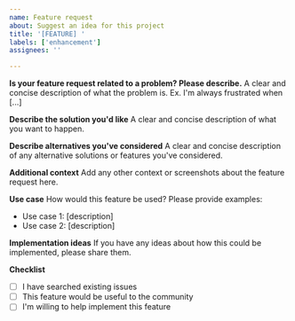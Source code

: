 ```yaml
---
name: Feature request
about: Suggest an idea for this project
title: '[FEATURE] '
labels: ['enhancement']
assignees: ''

---
```


**Is your feature request related to a problem? Please describe.**
A clear and concise description of what the problem is. Ex. I'm always frustrated when [...]

**Describe the solution you'd like**
A clear and concise description of what you want to happen.

**Describe alternatives you've considered**
A clear and concise description of any alternative solutions or features you've considered.

**Additional context**
Add any other context or screenshots about the feature request here.

**Use case**
How would this feature be used? Please provide examples:
- Use case 1: [description]
- Use case 2: [description]

**Implementation ideas**
If you have any ideas about how this could be implemented, please share them.

**Checklist**
- [ ] I have searched existing issues
- [ ] This feature would be useful to the community
- [ ] I'm willing to help implement this feature
